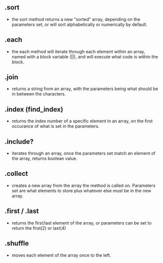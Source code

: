 ## .sort
  - the sort method returns a new "sorted" array, depending on the parameters set, or will sort alphabetically or numerically by default.

## .each
  - the each method will iterate through each element within an array, named with a block variable (||), and will
  execute what code is within the block.

## .join
  - returns a string from an array, with the parameters being what should be in between the characters.

## .index (find_index)
  - returns the index number of a specific element in an array, on the first occurance of what is set
  in the parameters.

## .include?
  - iterates through an array, once the parameters set match an element of the array, returns boolean value.

## .collect
  - creates a new array from the array the method is called on. Parameters set are what elements to store plus
  whatever else must be in the new array.

## .first / .last
 - returns the first/last element of the array, or parameters can be set to return the first(2) or last(4)

## .shuffle
  - moves each element of the array once to the left.
